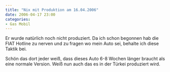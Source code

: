 ```yaml
---
title: "Nix mit Produktion am 16.04.2006"
date: 2006-04-17 23:00
categories: 
- Gas Mobil
---
```

Er wurde natürlich noch nicht produziert. Da ich schon begonnen hab die FIAT Hotline zu nerven und zu fragen wo mein Auto sei, behalte ich diese Taktik bei.

Schön das dort jeder weiß, dass dieses Auto 6-8 Wochen länger braucht als eine normale Version. Weiß nun auch das es in der Türkei produziert wird. 